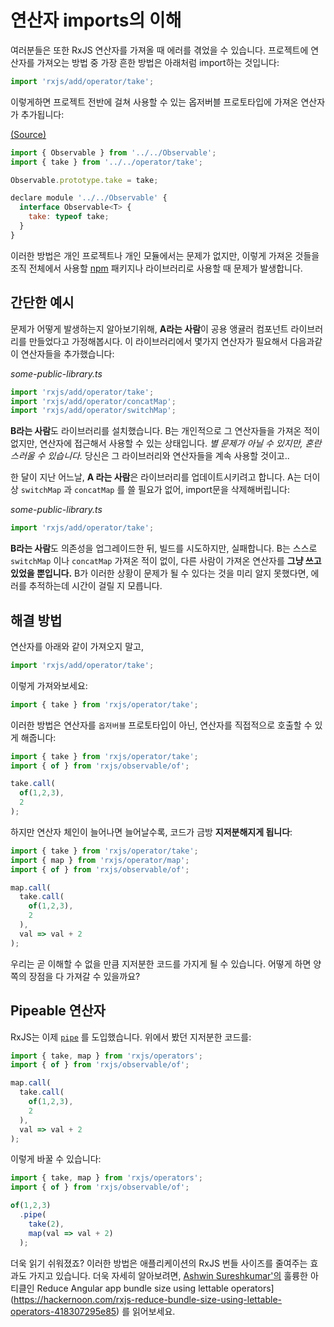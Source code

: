 # 연산자 imports의 이해

여러분들은 또한 RxJS 연산자를 가져올 때 에러를 겪었을 수 있습니다. 프로젝트에 연산자를 가져오는 방법 중 가장 흔한 방법은 아래처럼 import하는 것입니다:

```javascript
import 'rxjs/add/operator/take';
```

이렇게하면 프로젝트 전반에 걸쳐 사용할 수 있는 옵저버블 프로토타입에 가져온 연산자가 추가됩니다:

[\(Source\)](https://github.com/ReactiveX/rxjs/blob/master/src/add/operator/take.ts)

```javascript
import { Observable } from '../../Observable';
import { take } from '../../operator/take';

Observable.prototype.take = take;

declare module '../../Observable' {
  interface Observable<T> {
    take: typeof take;
  }
}
```

이러한 방법은 개인 프로젝트나 개인 모듈에서는 문제가 없지만, 이렇게 가져온 것들을 조직 전체에서 사용할 [npm](https://www.npmjs.com/) 패키지나 라이브러리로 사용할 때 문제가 발생합니다. 

## 간단한 예시

문제가 어떻게 발생하는지 알아보기위해, **A라는 사람**이 공용 앵귤러 컴포넌트 라이브러리를 만들었다고 가정해봅시다. 이 라이브러리에서 몇가지 연산자가 필요해서 다음과같이 연산자들을 추가했습니다:

_some-public-library.ts_

```javascript
import 'rxjs/add/operator/take';
import 'rxjs/add/operator/concatMap';
import 'rxjs/add/operator/switchMap';
```

**B라는 사람**도 라이브러리를 설치했습니다. B는 개인적으로 그 연산자들을 가져온 적이 없지만, 연산자에 접근해서 사용할 수 있는 상태입니다. _별 문제가 아닐 수 있지만, 혼란스러울 수 있습니다._ 당신은 그 라이브러리와 연산자들을 계속 사용할 것이고..

한 달이 지난 어느날, **A 라는 사람**은 라이브러리를 업데이트시키려고 합니다. A는 더이상 `switchMap` 과 `concatMap` 를 쓸 필요가 없어, import문을 삭제해버립니다:

_some-public-library.ts_

```javascript
import 'rxjs/add/operator/take';
```

**B라는 사람**도 의존성을 업그레이드한 뒤, 빌드를 시도하지만, 실패합니다. B는 스스로 `switchMap` 이나 `concatMap` 가져온 적이 없이, 다른 사람이 가져온 연산자를 **그냥 쓰고 있었을 뿐입니다.** B가 이러한 상황이 문제가 될 수 있다는 것을 미리 알지 못했다면, 에러를 추적하는데 시간이 걸릴 지 모릅니다.

## 해결 방법

연산자를 아래와 같이 가져오지 말고,

```javascript
import 'rxjs/add/operator/take';
```

이렇게 가져와보세요:

```javascript
import { take } from 'rxjs/operator/take';
```

이러한 방법은 연산자를 `옵저버블` 프로토타입이 아닌, 연산자를 직접적으로 호출할 수 있게 해줍니다:

```javascript
import { take } from 'rxjs/operator/take';
import { of } from 'rxjs/observable/of';

take.call(
  of(1,2,3), 
  2
);
```

하지만 연산자 체인이 늘어나면 늘어날수록, 코드가 금방 **지저분해지게 됩니다**:

```javascript
import { take } from 'rxjs/operator/take';
import { map } from 'rxjs/operator/map';
import { of } from 'rxjs/observable/of';

map.call(
  take.call(
    of(1,2,3), 
    2
  ),
  val => val + 2
);
```

우리는 곧 이해할 수 없을 만큼 지저분한 코드를 가지게 될 수 있습니다. 어떻게 하면 양쪽의 장점을 다 가져갈 수 있을까요?

## Pipeable 연산자

RxJS는 이제  [`pipe`](https://github.com/ReactiveX/rxjs/blob/755df9bf908108974e38aaff79887279f2cde008/src/Observable.ts#L305-L329) 를 도입했습니다. 위에서 봤던 지저분한 코드를:

```javascript
import { take, map } from 'rxjs/operators';
import { of } from 'rxjs/observable/of';

map.call(
  take.call(
    of(1,2,3), 
    2
  ),
  val => val + 2
);
```

이렇게 바꿀 수 있습니다:

```javascript
import { take, map } from 'rxjs/operators';
import { of } from 'rxjs/observable/of';

of(1,2,3)
  .pipe(
    take(2),
    map(val => val + 2)
  );
```

더욱 읽기 쉬워졌죠? 이러한 방법은 애플리케이션의 RxJS 번들 사이즈를 줄여주는 효과도 가지고 있습니다. 더욱 자세히 알아보려면, [Ashwin Sureshkumar'의](https://twitter.com/Sureshkumar_Ash) 훌륭한 아티클인 Reduce Angular app bundle size using lettable operators](https://hackernoon.com/rxjs-reduce-bundle-size-using-lettable-operators-418307295e85) 를 읽어보세요.

